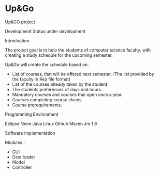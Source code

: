 # Up&Go
Up&GO project

Development Status
under development

Introduction

The project goal is to help the students of computer science faculty, 
with creating a study schedule for the upcoming semester.

Up&Go will create the schedule based on:
- List of courses, that will be offered next semester. 
  (The list provided by the faculty in Rep file format)
- List of the courses already taken by the student.
- The students preferences of days and hours.
- Mandatory courses and courses that open once a year.
- Courses completing course chains. 
- Course prerequirements.


Programming Environment

Eclipse Neon Java
Linux
Github
Maven
Jre 1.8 


Software Implementation

Modules :
- GUI
- Data loader
- Model
- Controller


